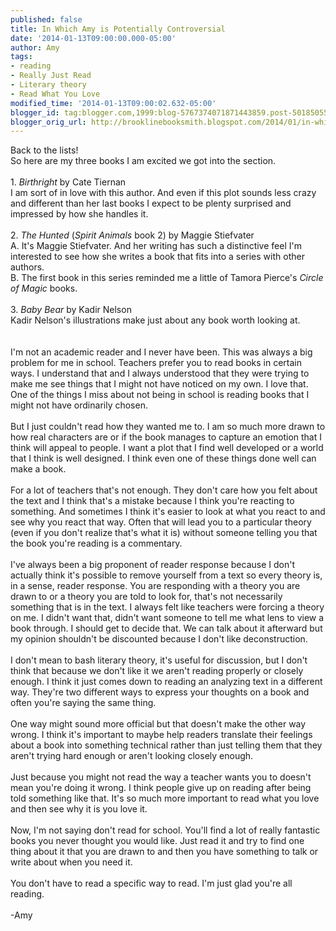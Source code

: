 ```yaml
---
published: false
title: In Which Amy is Potentially Controversial
date: '2014-01-13T09:00:00.000-05:00'
author: Amy
tags:
- reading
- Really Just Read
- Literary theory
- Read What You Love
modified_time: '2014-01-13T09:00:02.632-05:00'
blogger_id: tag:blogger.com,1999:blog-5767374071871443859.post-501850557486477030
blogger_orig_url: http://brooklinebooksmith.blogspot.com/2014/01/in-which-amy-is-potentially.html
---
```


Back to the lists!<br />So here are my three books I am excited we got into the section.<br /><br />1. <em>Birthright</em> by Cate Tiernan<br />I am sort of in love with this author. And even if this plot sounds less crazy and different than her last books I expect to be plenty surprised and impressed by how she handles it.<br /><br />2. <i>The Hunted</i> (<i>Spirit Animals</i> book 2) by Maggie Stiefvater<br />A. It's Maggie Stiefvater. And her writing has such a&nbsp;distinctive feel I'm interested to see how she writes a book that fits into a series with other authors.<br />B. The first book in this series reminded me a little of Tamora Pierce's <i>Circle of Magic</i> books. <br /><br />3. <i>Baby Bear</i> by Kadir Nelson<br />Kadir Nelson's illustrations make just about any book worth looking at.<br /><br /><br />I'm not an academic reader and I never have been. This was always a big problem for me in school. Teachers prefer you to read books in certain ways. I understand that and I always understood that they were trying to make me see things that I might not have noticed on my own. I love that. One of the things I miss about not being in school is reading books that I might not have ordinarily chosen.<br /><br />But I just couldn't read how they wanted me to. I am so much more drawn to how real characters are or if the book manages to capture an emotion that I think will appeal to people. I want a plot that I find well developed or a world that I think is well designed. I think even one of these things done well can make a book.<br /><br />For a lot of teachers that's not enough. They don't care how you felt about the text and I think that's a mistake because I think you're reacting to something. And sometimes I think it's easier to look at what you react to and see why you react that way. Often that will lead you to a particular theory (even if you don't realize that's what it is) without someone telling you that the book you're reading is a commentary.<br /><br />I've always been a big proponent of reader response because I don't actually think it's possible to remove yourself from a text so every theory is, in a sense, reader response. You are responding with a theory you are drawn to or a theory you are told to look for, that's not necessarily something that is in the text. I always felt like teachers were forcing a theory on me. I didn't want that, didn't want someone to tell me what lens to view a book through. I should get to decide that. We can talk about it afterward but my opinion shouldn't be discounted because I don't like deconstruction.<br /><br />I don't mean to bash literary theory, it's useful for discussion, but I don't think that because we don't like it we aren't reading properly or closely enough. I think it just comes down to reading an analyzing text in a different way. They're two different ways to express your thoughts on a book and often you're saying the same thing.<br /><br />One way might sound more official but that doesn't make the other way wrong. I think it's important to maybe help readers translate their feelings about a book into something technical rather than just telling them that they aren't trying hard enough or aren't looking closely enough.<br /><br />Just because you might not read the way a teacher wants you to doesn't mean you're doing it wrong. I think people give up on reading after being told something like that. It's so much more important to read what you love and then see why it is you love it.<br /><br />Now, I'm not saying don't read for school. You'll find a lot of really fantastic books you never thought you would like. Just read it and try to find one thing about it that you are drawn to and then you have something to talk or write about when you need it.<br /><br />You don't have to read a specific way to read. I'm just glad you're all reading.<br /><br />-Amy